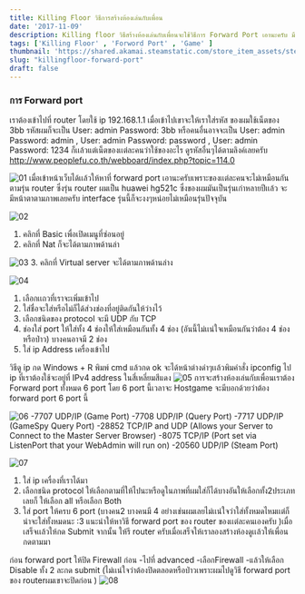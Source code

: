 ```yaml
---
title: Killing Floor วิธีการสร้างห้องเล่นกับเพื่อน
date: '2017-11-09'
description: Killing floor วิธีสร้างห้องเล่นกับเพื่อนจะใช้วิธีการ Forward Port เอานะครับ มีหลายคนไม่รู้วิธีในการสร้างห้องเล่นกับเพื่อน เนื่องจากได้เกมมาฟรีเเล้วอยากเล่นกับเพื่อนโดยที่ไม่ต้องเข้าเซิฟเวอร์ต่างชาติที่ปิงสูงก็เลยไปหาวิธีมาได้ตามคู่มือต่อไปนี้เลยครับบ
tags: ['Killing Floor' , 'Forword Port' , 'Game' ]
thumbnail: 'https://shared.akamai.steamstatic.com/store_item_assets/steam/apps/1250/header.jpg?t=1697726402' 
slug: "killingfloor-forward-port"
draft: false 
---
```


### การ Forward port
เราต้องเข้าไปที่ router โดยใช้ ip 192.168.1.1 เมื่อเข้าไปเขาจะให้เราใส่รหัส ของผมใช้เน็ตของ 3bb
รหัสผมก็จะเป็น User: admin Password: 3bb หรือคนอื่นอาจจะเป็น User: admin Password: admin ,
User: admin Password: password , User: admin Password: 1234 ก็เเล้วแต่เน็ตของเเต่ละคนว่าใช้ของอะไร ดูรหัสอื่นๆได้ตามลิงค์เลยครับ http://www.peoplefu.co.th/webboard/index.php?topic=114.0

![01](https://steamuserimages-a.akamaihd.net/ugc/852731601637261977/02E005EB62ADF3455B9D170B457785878645BB34/)
เมื่อเข้าหน้าเว็บได้เเล้วให้หาที่ forward port เอานะครับเพราะของเเต่ละคนจะไม่เหมือนกันตามรุ่น router
ซึ่งรุ่น router ผมเป็น huawei hg521c ซึ่งของผมมันเป็นรุ่นเก่าหลายปีเเล้ว จะมีหน้าตาตามภาพเลยครับ interface รุ่นนี้ก็จะงงๆหน่อยไม่เหมือนรุ่นปัจจุบัน

![02](https://steamuserimages-a.akamaihd.net/ugc/852731601637264058/E4958A6A1C5DB3F3CA58E17B2CA15342E61349C2/)
1. คลิกที่ Basic เพื่อเปิดเมนูที่ซ่อนอยู่
2. คลิกที่ Nat ก็จะได้ตามภาพด้านล่า

![03](https://steamuserimages-a.akamaihd.net/ugc/852731601637265729/519F9B052BB76DEF823DC1F6BCB3B7C4A6D891AC/)
3. คลิกที่ Virtual server จะได้ตามภาพด้านล่าง

![04](https://steamuserimages-a.akamaihd.net/ugc/852731601637267923/A6A3F3BACB63F0261B209013F6A8AAAE2E7A8B73/)
1. เลือกเเถวที่เราจะเพิ่มเข้าไป
2. ใส่ชื่อจะใส่หรือไม่ก็ได้ส่วงช่องที่อยู่ติดกันให้ว่างไว้
3. เลือกชนิดของ protocol จะมี UDP กับ TCP
4. ช่องใส่ port ให้ใส่ทั้ง 4 ช่องให้ใส่เหมือนกันทั้ง 4 ช่อง (อันนี้ไม่เเน่ใจเหมือนกันว่าต้อง 4 ช่องหรือป่าว)
บางคนอาจมี 2 ช่อง
5. ใส่ ip Address เครื่องเข้าไป

วิธีดู ip
กด Windows + R พิมพ์ cmd แล้วกด ok จะได้หน้าต่างดำๆเเล้วพิมคำสั่ง ipconfig ไป
ip ที่เราต้องใช้จะอยู่ที่ IPv4 address ในสี่เหลี่ยมสีแดง
![05](https://steamuserimages-a.akamaihd.net/ugc/852731601637269312/B93A0A662AA52A0A404FFE581D90D1C8C95E994F/)
การจะสร้างห้องเล่นกับเพื่อนเราต้อง Forward port ทั้งหมด 6 port โดย 6 port นี้เวลาจะ Hostgame จะมีบอกด้วยว่าต้อง forward port 6 port นี้

![06](https://steamuserimages-a.akamaihd.net/ugc/852731601637270387/12006C0AEC511E054987569A8117CC7F46F5DB43/)
-7707 UDP/IP (Game Port)
-7708 UDP/IP (Query Port)
-7717 UDP/IP (GameSpy Query Port)
-28852 TCP/IP and UDP (Allows your Server to Connect to the Master Server Browser)
-8075 TCP/IP (Port set via ListenPort that your WebAdmin will run on)
-20560 UDP/IP (Steam Port)

![07](https://steamuserimages-a.akamaihd.net/ugc/852731601637272333/2945CC9C17F7C7014E78858CEE724135A6B86213/)
1. ใส่ ip เครื่องที่เราได้มา
2. เลือกชนิด protocol ให้เลือกตามที่ให้ไปนะหรือดูในภาพที่ผมใส่ก็ได้บางอันให้เลือกทั้ง2ประเภทเลยก็
ให้เลือก all หรือเลือก Both
3. ใส่ port ให้ครบ 6 port (บางคน2 บางคนมี 4 อย่างเช่นผมเลยไม่เเน่ใจว่าใส่ทั้งหมดไหมเเต่ก็น่าจะใส่ทั้งหมดนะ :3 แนะนำให้หาวิธี forward port ของ router ของเเต่ละคนเองครับ )เมื่อเสร็จเเล้วให้กด Submit จากนั้น
ให้รี router ครับเมื่อเสร็จให้เราลองสร้างห้องดูเเล้วให้เพื่อนกดตามมา

ก่อน forward port ให้ปิด Firewall ก่อน
-ไปที่ advanced
-เลือกFirewall
-แล้วให้เลือก Disable ทั้ง 2 ละกด submit
(ไม่เเน่ใจว่าต้องปิดตลอดหรือป่าวเพราะผมไปดูวิธี forward port ของ routerผมเขาจะปิดก่อน )
![08](https://steamuserimages-a.akamaihd.net/ugc/852731601637275717/2B33B355DF0A6894B076D25E599F0C5190ECB7C5/)
